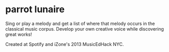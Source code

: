 parrot lunaire
===========

Sing or play a melody and get a list of where that melody occurs in the classical music corpus. Develop your own creative voice while discovering great works!

Created at Spotify and iZone's 2013 MusicEdHack NYC.
